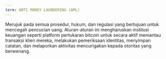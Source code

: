 ```yaml
---
term: ANTI MONEY LAUNDERING (AML)
---
```


Merujuk pada semua prosedur, hukum, dan regulasi yang bertujuan untuk mencegah pencucian uang. Aturan-aturan ini mengharuskan institusi keuangan seperti platform pertukaran bitcoin untuk secara aktif memantau transaksi klien mereka, melakukan pemeriksaan identitas, menyimpan catatan, dan melaporkan aktivitas mencurigakan kepada otoritas yang berwenang.